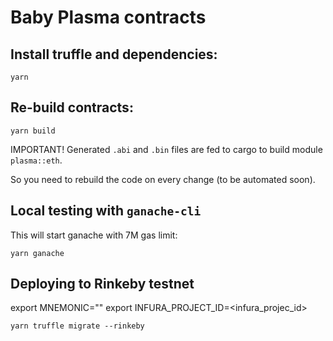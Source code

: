 # Baby Plasma contracts

## Install truffle and dependencies:

```
yarn
```

## Re-build contracts:

```
yarn build
```

IMPORTANT! Generated `.abi` and `.bin` files are fed to cargo to build module `plasma::eth`. 

So you need to rebuild the code on every change (to be automated soon).

## Local testing with `ganache-cli`

This will start ganache with 7M gas limit:

```
yarn ganache
```

## Deploying to Rinkeby testnet

export MNEMONIC="<your metamask HD mnemonic>"
export INFURA_PROJECT_ID=<infura_projec_id>

```
yarn truffle migrate --rinkeby
```
